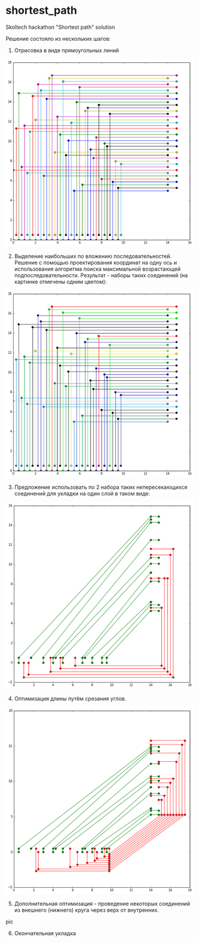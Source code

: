 # shortest_path
Skoltech hackathon "Shortest path" solution

Решение состояло из нескольких шагов:

1. Отрисовка в виде прямоугольных линий

![My_img](https://github.com/elejke/shortest_path/blob/master/pics/squared_all.png?raw=true)

2. Выделение наибольших по вложению последовательностей. Решение с помощью проектирования координат на одну ось и использования алгоритма поиска максимальной возрастающей подпоследовательности. Результат - наборы таких соединений (на картинке отмечены одним цветом):

![My_img](https://github.com/elejke/shortest_path/blob/master/pics/lis_all.png?raw=true)

3. Предложение использовать по 2 набора таких непересекающихся соединений для укладки на один слой в таком виде:

![My_img](https://github.com/elejke/shortest_path/blob/master/pics/embedding_nosq_test.png?raw=true)

4. Оптимизация длины путём срезания углов.

![My_img](https://github.com/elejke/shortest_path/blob/master/pics/embedding_with_turns.png?raw=true)

5. Дополнительная оптимизация - проведение некоторых соединений из внешнего (нижнего) круга через верх от внутренних.

pic

6. Окончательная укладка
